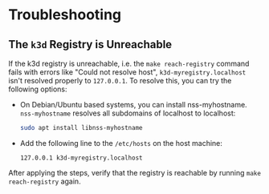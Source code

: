 <!--
 ~ SPDX-FileCopyrightText: Copyright DB InfraGO AG and contributors
 ~ SPDX-License-Identifier: Apache-2.0
 -->

# Troubleshooting

## The `k3d` Registry is Unreachable

If the k3d registry is unreachable, i.e. the `make reach-registry` command
fails with errors like "Could not resolve host", `k3d-myregistry.localhost`
isn't resolved properly to `127.0.0.1`. To resolve this, you can try the
following options:

-   On Debian/Ubuntu based systems, you can install nss-myhostname.
    `nss-myhostname` resolves all subdomains of localhost to localhost:

    ```sh
    sudo apt install libnss-myhostname
    ```

-   Add the following line to the `/etc/hosts` on the host machine:
    ```
    127.0.0.1 k3d-myregistry.localhost
    ```

After applying the steps, verify that the registry is reachable by running
`make reach-registry` again.
